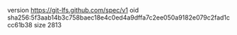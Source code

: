 version https://git-lfs.github.com/spec/v1
oid sha256:5f3aab14b3c758baec18e4c0ed4a9dffa7c2ee050a9182e079c2fad1ccc61b38
size 2813
